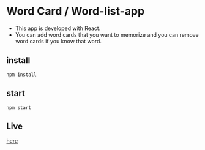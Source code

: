 # Word Card / Word-list-app

- This app is developed with React.
- You can add word cards that you want to memorize and you can remove word cards if you know that word.

## install

`npm install`

## start

`npm start`

## Live

[here](https://word-card.netlify.app/)
